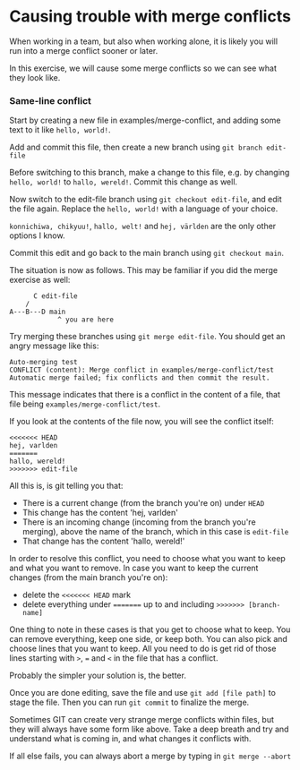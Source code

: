 # Causing trouble with merge conflicts

When working in a team, but also when working alone, it is likely you will run into a merge conflict sooner or later.

In this exercise, we will cause some merge conflicts so we can see what they look like.

### Same-line conflict

Start by creating a new file in examples/merge-conflict, and adding some text to it like ```hello, world!```.

Add and commit this file, then create a new branch using ```git branch edit-file```

Before switching to this branch, make a change to this file, e.g. by changing ```hello, world!``` to ```hallo, wereld!```.
Commit this change as well.

Now switch to the edit-file branch using ```git checkout edit-file```, and edit the file again.
Replace the ```hello, world!``` with a language of your choice.

```konnichiwa, chikyuu!```, ```hallo, welt!``` and ```hej, världen``` are the only other options I know.

Commit this edit and go back to the main branch using ```git checkout main```.


The situation is now as follows.
This may be familiar if you did the merge exercise as well:
```
      C edit-file
    /
A---B---D main
            ^ you are here
```

Try merging these branches using ```git merge edit-file```.
You should get an angry message like this:

```
Auto-merging test
CONFLICT (content): Merge conflict in examples/merge-conflict/test
Automatic merge failed; fix conflicts and then commit the result.
```

This message indicates that there is a conflict in the content of a file, that file being ```examples/merge-conflict/test```.

If you look at the contents of the file now, you will see the conflict itself:

```
<<<<<<< HEAD
hej, varlden
=======
hallo, wereld!
>>>>>>> edit-file
```

All this is, is git telling you that:
- There is a current change (from the branch you're on) under ```HEAD```
- This change has the content 'hej, varlden'
- There is an incoming change (incoming from the branch you're merging), above the name of the branch, which in this case is ```edit-file```
- That change has the content 'hallo, wereld!'

In order to resolve this conflict, you need to choose what you want to keep and what you want to remove.
In case you want to keep the current changes (from the main branch you're on):
- delete the ```<<<<<<< HEAD``` mark
- delete everything under ```=======``` up to and including ```>>>>>>> [branch-name]```

One thing to note in these cases is that you get to choose what to keep.
You can remove everything, keep one side, or keep both.
You can also pick and choose lines that you want to keep.
All you need to do is get rid of those lines starting with ```>```, ```=``` and ```<``` in the file that has a conflict.

Probably the simpler your solution is, the better.

Once you are done editing, save the file and use ```git add [file path]``` to stage the file.
Then you can run ```git commit``` to finalize the merge.


Sometimes GIT can create very strange merge conflicts within files, but they will always have some form like above.
Take a deep breath and try and understand what is coming in, and what changes it conflicts with.

If all else fails, you can always abort a merge by typing in ```git merge --abort```


